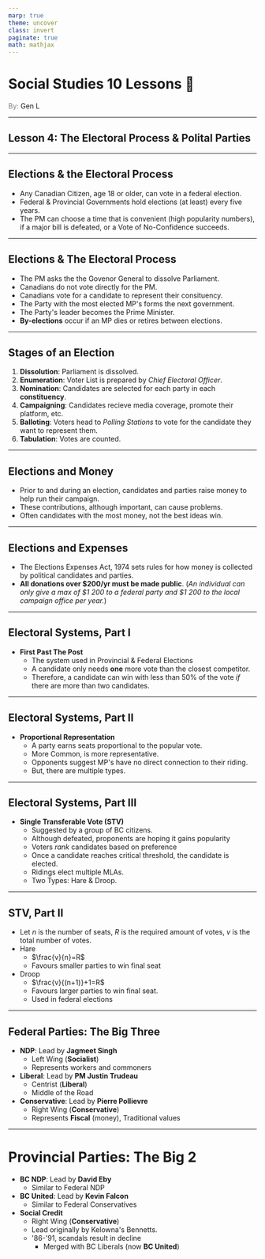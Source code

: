 ```yaml
---
marp: true
theme: uncover
class: invert
paginate: true
math: mathjax
---
```


# <!--fit--> Social Studies 10 Lessons :book:

<span style="color:grey">By:</span> Gen L

<!--_footer: In partnership with Hyperion University, 2023-->

---

## Lesson 4: The Electoral Process & Polital Parties

---

## Elections & the Electoral Process

* Any Canadian Citizen, age 18 or older, can vote in a federal election.
* Federal & Provincial Governments hold elections (at least) every five years.
* The PM can choose a time that is convenient (high popularity numbers), if a major bill is defeated, or a Vote of No-Confidence succeeds.

---

## Elections & The Electoral Process

* The PM asks the the Govenor General to dissolve Parliament.
* Canadians do not vote directly for the PM.
* Canadians vote for a candidate to represent their consituency.
* The Party with the most elected MP's forms the next government.
* The Party's leader becomes the Prime Minister.
* **By-elections** occur if an MP dies or retires between elections.

---

## Stages of an Election

1) **Dissolution**: Parliament is dissolved.
2) **Enumeration**: Voter List is prepared by *Chief Electoral Officer*.
3) **Nomination**: Candidates are selected for each party in each **constituency**.
4) **Campaigning**: Candidates recieve media coverage, promote their platform, etc.
5) **Balloting**: Voters head to *Polling Stations* to vote for the candidate they want to represent them.
6) **Tabulation**: Votes are counted.

---

## Elections and Money

* Prior to and during an election, candidates and parties raise money to help run their campaign.
* These contributions, although important, can cause problems.
* Often candidates with the most money, not the best ideas win.

---

## Elections and Expenses

* The Elections Expenses Act, 1974 sets rules for how money is collected by political candidates and parties.
* **All donations over $200/yr must be made public**. (*An individual can only give a max of $1 200 to a federal party and $1 200 to the local campaign office per year.*)

---

## Electoral Systems, Part I

* **First Past The Post**
    * The system used in Provincial & Federal Elections
    * A candidate only needs **one** more vote than the closest competitor.
    * Therefore, a candidate can win with less than 50% of the vote *if* there are more than two candidates.

---

## Electoral Systems, Part II

* **Proportional Representation**
    * A party earns seats proportional to the popular vote.
    * More Common, is more representative.
    * Opponents suggest MP's have no direct connection to their riding.
    * But, there are multiple types.

---

## Electoral Systems, Part III

* **Single Transferable Vote (STV)**
    * Suggested by a group of BC citizens.
    * Although defeated, proponents are hoping it gains popularity
    * Voters *rank* candidates based on preference
    * Once a candidate reaches critical threshold, the candidate is elected.
    * Ridings elect multiple MLAs.
    * Two Types: Hare & Droop.

---

## STV, Part II

* Let $n$ is the number of seats, $R$ is the required amount of votes, $v$ is the total number of votes.
* Hare
    * $\frac{v}{n}=R$
    * Favours smaller parties to win final seat
* Droop
    * $\frac{v}{(n+1)}+1=R$
    * Favours larger parties to win final seat.
    * Used in federal elections

---

## Federal Parties: The Big Three

* **NDP**: Lead by **Jagmeet Singh**
    * Left Wing (**Socialist**)
    * Represents workers and commoners
* **Liberal**: Lead by **PM Justin Trudeau**
    * Centrist (**Liberal**)
    * Middle of the Road
* **Conservative**: Lead by **Pierre Pollievre**
    * Right Wing (**Conservative**)
    * Represents **Fiscal** (money), Traditional values

---

# Provincial Parties: The Big 2

* **BC NDP**: Lead by **David Eby**
    * Similar to Federal NDP
* **BC United**: Lead by **Kevin Falcon**
    * Similar to Federal Conservatives
* **Social Credit**
    * Right Wing (**Conservative**)
    * Lead originally by Kelowna's Bennetts.
    * '86-'91, scandals result in decline
        * Merged with BC Liberals (now **BC United**)